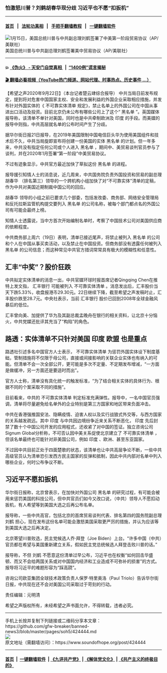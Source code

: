 ### 怕激怒川普？刘鹤胡春华现分歧 习近平也不愿“扣扳机”
------------------------

#### [首页](https://github.com/gfw-breaker/banned-news3/blob/master/README.md) &nbsp;&nbsp;|&nbsp;&nbsp; [法轮功真相](https://github.com/begood0513/basic/blob/master/README.md)  &nbsp;&nbsp;|&nbsp;&nbsp; [手把手翻墙教程](https://github.com/gfw-breaker/guides/wiki)  &nbsp;&nbsp;|&nbsp;&nbsp; [一键翻墙软件](https://github.com/gfw-breaker/nogfw/blob/master/README.md)  



<div><img alt="1月15日，美国总统川普与中共副总理刘鹤签署了中美第一阶段贸易协议（AP/美联社）" src="https://img.soundofhope.org/2020-01/777_0_0.png"/>
<br/><figcaption class="caption">
 美国总统川普与中共副总理刘鹤签署美中贸易协议（AP/美联社）
</figcaption></div><hr/>

#### 💥 [《伪火》 - 天安门自焚真相 ](http://158.247.195.190:10000/videos/blog/weihuo.html)&nbsp; |&nbsp; [“1400例”谎言揭秘  ](http://158.247.195.190:10000/videos/blog/jiexi1400.html)

#### [ 🎬  翻墙必看视频（YouTube热门频道、网站代理、时事热点、历史事件 ...）](https://github.com/gfw-breaker/links/blob/master/banned.md)

<div><div class="Content__Wrapper sc-1bvya0-0 grZQxZ">
 <p class="meta-top">
  <span class="meta">
   【希望之声2020年9月22日】（本台记者楚云珒综合报导）
  </span>
  中共当局日前发布规定，提到将对危害中国国家主权、安全和发展利益的外国企业采取相应措施，并发布针对外国实体的《
  <ok href="/term/141708">
   不可靠实体清单
  </ok>
  规定》，禁止名单上的外国公司在中国从事进出口活动及投资。目前北京仍未公布有哪些公司上了这个“
  <ok href="/term/21172">
   黑名单
  </ok>
  ”。英国媒体报导称，该清单不单针对美国，同时也是中共牵制欧洲及
  <ok href="/term/1696">
   印度
  </ok>
  的手段。而美媒的报导中则指，中共高层就名单的公布时间产生了分歧。
 </p>
 <p>
  据华尔街日报21日报导，在2019年美国限制中国电信巨头华为使用美国组件和技术后不久，中共当局旋即宣布将创建一份美国的实体
  <ok href="/term/21172">
   黑名单
  </ok>
  的计划。但一年多来，中共没有指定任何公司或个人进入
  <ok href="/term/21172">
   黑名单
  </ok>
  ，期间中、美贸易谈判官员参与了谈判，并在2020年1月签署“第一阶段”中美贸易协议。
 </p>
 <div class="AD_Embed__Wrap-sc-1xslmin-0 igMuqX module desktop">
  <div>
  </div>
 </div>
 <p>
  不过有迹象显示，中共官方最近加快了草拟这份
  <ok href="/term/21172">
   黑名单
  </ok>
  的进程。
 </p>
 <p>
  报导援引知情人士的消息说，近几周来，中共国务院负责外国投资和贸易的副总理
  <ok href="/term/3573">
   胡春华
  </ok>
  （排名第三）领导的一个跨机构小组加快了对“不可靠实体”清单的定稿，作为中共对美国近期制裁中国公司的回应。
 </p>
 <p>
  <ok href="/term/3573">
   胡春华
  </ok>
  领导的小组之前已要求几个部委，包括发改委、商务部、网络安全管理局和反托拉斯监管机构提交要列入
  <ok href="/term/21172">
   黑名单
  </ok>
  的公司名称，被每个部门都点名的外国公司有可能会最终上榜。
 </p>
 <p>
  知情人士透露说，当中方首次开始编制名单时，考察了中国技术公司对美国供应商的依赖程度。
 </p>
 <p>
  中共商务部上周六（19日）表明，清单已接近尾声，将禁止被列入
  <ok href="/term/21172">
   黑名单
  </ok>
  的公司和个人在中国从事买卖活动，以及禁止在中国投资。但商务部没有透露任何被列入
  <ok href="/term/21172">
   黑名单
  </ok>
  的公司信息；而这种常见中共官方措词常常具有极大的模糊性和任意性。
 </p>
 <h2>
  汇丰“中奖”？股价狂跌
 </h2>
 <p>
  中共拟定实体清单的消息一出，中共官媒环球时报首席记者Qingqing Chen在推特上发文指，
  <ok href="/term/7656">
   汇丰银行
  </ok>
  可能被列入
  <ok href="/term/141708">
   不可靠实体清单
  </ok>
  。消息发出后，汇丰股价当天下跌5.33%，收盘报港币29.30元。22日继续下降，截至希望之声发稿时止，汇丰股价跌至28.7元。中央社表示，当前
  <ok href="/term/7656">
   汇丰银行
  </ok>
  股价已回到2008年全球金融风暴后的低位。
 </p>
 <p>
  汇丰曾向美、加提供了华为及其副总裁孟晚舟在银行的相关资料，让北京十分恼火，中共党媒还批评其充当了“构陷”的角色。
 </p>
 <h2>
  路透：实体清单不只针对美国
  <ok href="/term/1696">
   印度
  </ok>
  <ok href="/term/2689">
   欧盟
  </ok>
  也是重点
 </h2>
 <p>
  路透社引述多名中国官方人士表示，
  <ok href="/term/141708">
   不可靠实体清单
  </ok>
  为惩罚外国实体设下制度基础，管制措施将不仅限于母公司，直接或间接影响的关联企业实体也有纳入的可能。但清单不会一次全部公开，更可能是多次不定量、不定期发布增减，“一方面是做缓冲，另一方面还是要适时而出”。
 </p>
 <p>
  官方人士称，清单没有具化统一的触发标准，“为了结合相关实体的具体行为、根据不同的个案采取不同的措施”。
 </p>
 <p>
  目前看来，中共的
  <ok href="/term/141708">
   不可靠实体清单
  </ok>
  判定标准充满弹性。报导中，一名中国官员强调，清单将尽量避免给名单外的企业特别是第三方国家和地区带来负面冲击。
 </p>
 <p>
  中共在香港强推国安法、隐瞒疫情、迫害人权以及实行战狼式外交等，与西方国家的关系越发疏远。其中
  <ok href="/term/1696">
   印度
  </ok>
  与中共因边境纷争近来关系不断恶化，
  <ok href="/term/1696">
   印度
  </ok>
  先后封禁了数十个中国公司开发的应用程式，还收紧了对中国的签证。独立咨询公司Signum Global分析称，不可否认因中美关系促使北京建立了
  <ok href="/term/141708">
   不可靠实体清单
  </ok>
  ，但该名单最终也可能针对非美国公司，例如
  <ok href="/term/1696">
   印度
  </ok>
  、欧洲、甚至东亚国家。
 </p>
 <p>
  不过因中共目前正处于四面楚歌的状态，该清单也让中共高层争论不断，一些中共高级官员认为清单恐引发西方民主国家的反弹和抵制，因此中共内部对名单中列入哪些企业，何时公布争议不断。
 </p>
 <h2>
  习近平不愿扣扳机
 </h2>
 <p>
  华尔街日报称，北京曾表示，在加快对外国公司
  <ok href="/term/21172">
   黑名单
  </ok>
  的研究过程，有可能会被用来惩罚美国的科技公司，但中共官员们如今又改口说，（中共）领导人不愿扣动扳机，有人希望等到美国大选之后再公布名单。
 </p>
 <div class="AD_Embed__Wrap-sc-1xslmin-0 igMuqX module desktop">
  <div>
  </div>
 </div>
 <p>
  报导称，一些中共高官，包括北京的首席贸易谈判代表、排名第四的国务院副总理
  <ok href="/term/7996">
   刘鹤
  </ok>
  担心，现在发布这份名单可能会激怒美国采取更严厉的措施，并认为应该等到美国大选之后再决定。
 </p>
 <p>
  北京寄望川普败选，民主党候选人乔·拜登（Joe Biden）上台。“许多中国（中共）官员都在希望与美国重新建立关系，假如民主党总统候选人拜登击败川普的话。”
 </p>
 <p>
  报导称，不但
  <ok href="/term/7996">
   刘鹤
  </ok>
  不愿意这份清单过早公布，习近平也在权衡“如何回击华盛顿、而又不会给两国关系或对中国国内经济和工业造成不可弥补的损害”的方式。报导将习近平的难题形容为“踩高跷”。
 </p>
 <p>
  咨询公司欧亚集团全球技术政策负责人保罗·特里奥洛（Paul Triolo）告诉华尔街日报，中共现在还不会对美国公司采取过于苛刻的行动。
 </p>
 <p class="meta-btm">
  责任编辑：元明清
 </p>
 <p class="meta-btm">
  希望之声版权所有，未经希望之声书面允许，不得转载，违者必究。
 </p>
</div>
</div>
<hr/>
手机上长按并复制下列链接或二维码分享本文章：<br/>
https://github.com/gfw-breaker/banned-news3/blob/master/pages/soh5/424444.md <br/>
<a href='https://github.com/gfw-breaker/banned-news3/blob/master/pages/soh5/424444.md'><img src='https://github.com/gfw-breaker/banned-news3/blob/master/pages/soh5/424444.md.png'/></a> <br/>
原文地址（需翻墙访问）：https://www.soundofhope.org/post/424444


------------------------
#### [首页](https://github.com/gfw-breaker/banned-news3/blob/master/README.md) &nbsp;|&nbsp; [一键翻墙软件](https://github.com/gfw-breaker/nogfw/blob/master/README.md) &nbsp;| [《九评共产党》](https://github.com/gfw-breaker/9ping.md/blob/master/README.md#九评之一评共产党是什么) | [《解体党文化》](https://github.com/gfw-breaker/jtdwh.md/blob/master/README.md) | [《共产主义的终极目的》](https://github.com/gfw-breaker/gczydzjmd.md/blob/master/README.md)


<img src='http://gfw-breaker.win/banned-news3/pages/soh5/424444.md' width='0px' height='0px'/>